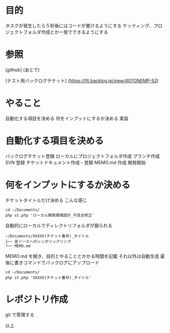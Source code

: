 # 目的

タスクが発生したら５秒後にはコードが書けるようにする
ケッティング、プロジェクトフォルダ作成とか一発でできるようにする

# 参照

[github]
(あとで)

[テスト用バックログチケット]
(https://flt.backlog.jp/view/407ONEMP-52)

# やること

自動化する項目を決める
何をインプットにするか決める
実装

# 自動化する項目を決める

バックログチケット登録
ローカルにプロジェクトフォルダ作成
ブランチ作成
SVN 登録
チケットドキュメント作成・登録
MEMO.md 作成
開発開始

# 何をインプットにするか決める

チケットタイトルだけ決める
こんな感じ

    cd ~/Documents/
    php st.php 'ローカル開発環境設計_不具合修正'

自動的にローカルでディレクトリフォルダが掘られる

    ~/Documents/XXXXX(チケット番号)_タイトル
    ├── 各ソースへのシンボリックリンク
    └── MEMO.md

MEMO.md を開き、目的とやることとかかる時間を記載
それ以外は自動生成
最後に書きコマンドでバックログにアップロード

    cd ~/Documents/
    php st.php 'XXXXX(チケット番号)_タイトル'

# レポジトリ作成

git で管理する




以上
